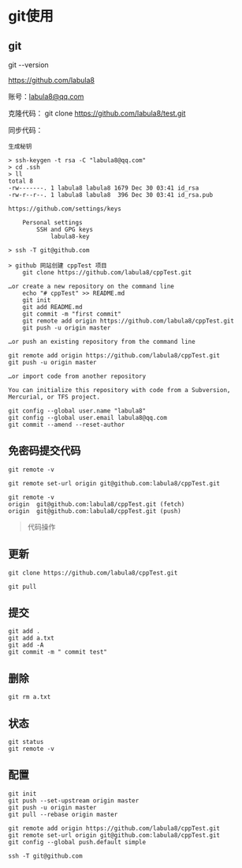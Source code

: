 # git使用

## git

git --version

https://github.com/labula8

账号：labula8@qq.com

克隆代码：
    git clone https://github.com/labula8/test.git

同步代码：

    生成秘钥

    > ssh-keygen -t rsa -C "labula8@qq.com"
    > cd .ssh
    > ll
    total 8
    -rw-------. 1 labula8 labula8 1679 Dec 30 03:41 id_rsa
    -rw-r--r--. 1 labula8 labula8  396 Dec 30 03:41 id_rsa.pub

    https://github.com/settings/keys

        Personal settings
            SSH and GPG keys
                labula8-key
                
    > ssh -T git@github.com

    > github 网站创建 cppTest 项目
        git clone https://github.com/labula8/cppTest.git
        
    …or create a new repository on the command line
        echo "# cppTest" >> README.md
        git init
        git add README.md
        git commit -m "first commit"
        git remote add origin https://github.com/labula8/cppTest.git
        git push -u origin master

    …or push an existing repository from the command line

    git remote add origin https://github.com/labula8/cppTest.git
    git push -u origin master

    …or import code from another repository

    You can initialize this repository with code from a Subversion, Mercurial, or TFS project.
    
    git config --global user.name "labula8"
    git config --global user.email labula8@qq.com
    git commit --amend --reset-author

## 免密码提交代码

    git remote -v

    git remote set-url origin git@github.com:labula8/cppTest.git

    git remote -v
    origin	git@github.com:labula8/cppTest.git (fetch)
    origin	git@github.com:labula8/cppTest.git (push)

> 代码操作

## 更新

    git clone https://github.com/labula8/cppTest.git

    git pull

## 提交

    git add .
    git add a.txt
    git add -A
    git commit -m " commit test"

## 删除

    git rm a.txt

## 状态

    git status
    git remote -v

## 配置

    git init
    git push --set-upstream origin master
    git push -u origin master
    git pull --rebase origin master

    git remote add origin https://github.com/labula8/cppTest.git
    git remote set-url origin git@github.com:labula8/cppTest.git
    git config --global push.default simple

    ssh -T git@github.com












